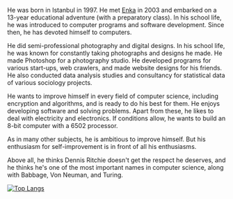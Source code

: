 He was born in Istanbul in 1997. He met [Enka](https://www.enka.k12.tr/) in 2003 and embarked on a 13-year educational 
adventure (with a preparatory class). In his school life, he was introduced to computer programs 
and software development. Since then, he has devoted himself to computers. 


He did semi-professional photography and digital designs. In his school life, he was known for 
constantly taking photographs and designs he made. He made Photoshop for a photography studio.
He developed programs for various start-ups, web crawlers, and made website designs for his 
friends. He also conducted data analysis studies and consultancy for statistical data of various 
sociology projects.

He wants to improve himself in every field of computer science, including encryption and 
algorithms, and is ready to do his best for them. 
He enjoys developing software and solving problems. Apart from these, he likes to deal with
electricity and electronics. If conditions allow, he wants to build an 8-bit computer with a 6502 
processor.


As in many other subjects, he is ambitious to improve himself. But his enthusiasm for self-improvement is in front of all his enthusiasms.

Above all, he thinks Dennis Ritchie doesn't get the respect he deserves, and he thinks he's one of the 
most important names in computer science, along with Babbage, Von Neuman, and Turing.

[![Top Langs](https://github-readme-stats.vercel.app/api/top-langs/?username=umitkara&hide=jupyter%20notebook,html)]([https://github.com/anuraghazra/github-readme-stats](https://github.com/umitkara))
